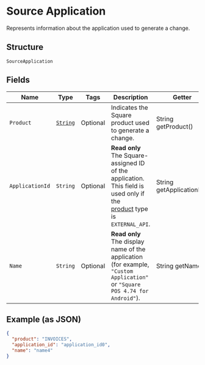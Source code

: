
# Source Application

Represents information about the application used to generate a change.

## Structure

`SourceApplication`

## Fields

| Name | Type | Tags | Description | Getter |
|  --- | --- | --- | --- | --- |
| `Product` | [`String`](../../doc/models/product.md) | Optional | Indicates the Square product used to generate a change. | String getProduct() |
| `ApplicationId` | `String` | Optional | __Read only__ The Square-assigned ID of the application. This field is used only if the<br>[product](entity:Product) type is `EXTERNAL_API`. | String getApplicationId() |
| `Name` | `String` | Optional | __Read only__ The display name of the application<br>(for example, `"Custom Application"` or `"Square POS 4.74 for Android"`). | String getName() |

## Example (as JSON)

```json
{
  "product": "INVOICES",
  "application_id": "application_id0",
  "name": "name4"
}
```

